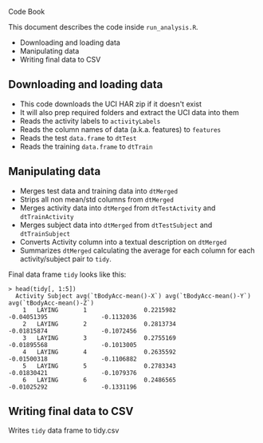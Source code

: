 Code Book

This document describes the code inside `run_analysis.R`.

* Downloading and loading data
* Manipulating data
* Writing final data to CSV

## Downloading and loading data


* This code downloads the UCI HAR zip if it doesn't exist
* It will also prep required folders and extract the UCI data into them
* Reads the activity labels to `activityLabels`
* Reads the column names of data (a.k.a. features) to `features`
* Reads the test `data.frame` to `dtTest`
* Reads the training `data.frame` to `dtTrain`

## Manipulating data

* Merges test data and training data into `dtMerged`
* Strips all non mean/std columns from `dtMerged`
* Merges activity data into `dtMerged` from `dtTestActivity` and `dtTrainActivity`
* Merges subject data into `dtMerged` from `dtTestSubject` and `dtTrainSubject`
* Converts Activity column into a textual description on `dtMerged`
* Summarizes `dtMerged` calculating the average for each column for each activity/subject pair to `tidy`.

Final data frame `tidy` looks like this:

    > head(tidy[, 1:5])
      Activity Subject avg(`tBodyAcc-mean()-X`) avg(`tBodyAcc-mean()-Y`) avg(`tBodyAcc-mean()-Z`)
        1   LAYING       1                0.2215982              -0.04051395               -0.1132036
        2   LAYING       2                0.2813734              -0.01815874               -0.1072456
        3   LAYING       3                0.2755169              -0.01895568               -0.1013005
        4   LAYING       4                0.2635592              -0.01500318               -0.1106882
        5   LAYING       5                0.2783343              -0.01830421               -0.1079376
        6   LAYING       6                0.2486565              -0.01025292               -0.1331196


## Writing final data to CSV

Writes `tidy` data frame to tidy.csv